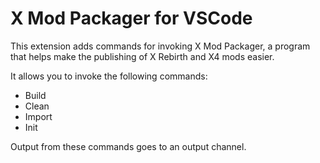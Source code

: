 # X Mod Packager for VSCode

This extension adds commands for invoking X Mod Packager, a program that helps make the publishing of X Rebirth and X4 mods easier.

It allows you to invoke the following commands:
* Build
* Clean
* Import
* Init

Output from these commands goes to an output channel.